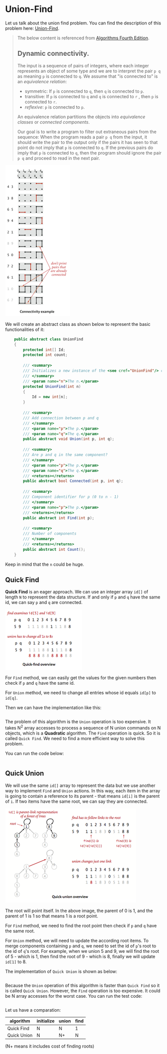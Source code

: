 # Union-Find

Let us talk about the union find problem. You can find the description of this problem here: [Union-Find](https://algs4.cs.princeton.edu/15uf/).

> The below content is referenced from [Algorithms Fourth Edition](https://algs4.cs.princeton.edu/).
>
> ## Dynamic connectivity.
>
> The input is a sequence of pairs of integers, where each integer represents an object of some type and we are to interpret the pair `p q` as meaning `p` is connected to `q`. We assume that "is connected to" is an *equivalence relation*:
>
> - symmetric: If `p` is connected to `q`, then `q` is connected to `p`.
> - transitive: If `p` is connected to `q` and `q` is connected to `r` , then `p` is connected to `r`.
> - *reflexive*: `p` is connected to `p`.
>
> An equivalence relation partitions the objects into *equivalence classes* or *connected components*.
>
> Our goal is to write a program to filter out extraneous pairs from the sequence: When the program reads a pair `p q` from the input, it should write the pair to the output only if the pairs it has seen to that point do not imply that `p` is connected to `q`. If the previous pairs do imply that `p` is connected to `q`, then the program should ignore the pair `p q` and proceed to read in the next pair.

![Dynamic connectivity example](assets/dynamic-connectivity-tiny.png)

We will create an abstract class as shown below to represent the basic functionalities of it:

```csharp
    public abstract class UnionFind
    {
        protected int[] Id;
        protected int count;

        /// <summary>
        /// Initializes a new instance of the <see cref="UnionFind"/> class with n objects (0 to n -1).
        /// </summary>
        /// <param name="n">The n.</param>
        protected UnionFind(int n)
        {
            Id = new int[n];
        }

        /// <summary>
        /// Add connection between p and q
        /// </summary>
        /// <param name="p">The p.</param>
        /// <param name="q">The q.</param>
        public abstract void Union(int p, int q);

        /// <summary>
        /// Are p and q in the same component?
        /// </summary>
        /// <param name="p">The p.</param>
        /// <param name="q">The q.</param>
        /// <returns></returns>
        public abstract bool Connected(int p, int q);

        /// <summary>
        /// Component identifier for p (0 to n - 1)
        /// </summary>
        /// <param name="p">The p.</param>
        /// <returns></returns>
        public abstract int Find(int p);

        /// <summary>
        /// Number of components
        /// </summary>
        /// <returns></returns>
        public abstract int Count();
    }

```

Keep in mind that the `n` could be huge. 

## Quick Find

**Quick Find** is an eager approach. We can use an integer array `id[]` of length `N` to represent the data structure. If and only if `p` and `q` have the same id, we can say `p` and `q` are connected.

![img](assets/quick-find-overview.png)

For `Find` method, we can easily get the values for the given numbers then check if `p` and `q` have the same id.

For `Union` method, we need to change all entries whose id equals `id[p]` to `id[q]`.

 Then we can have the implementation like this:
``` cs --region quick-find --source-file ../../src/FunCoding.LearnCSharpAlgorithms/UnionFind/QuickFindUf.cs --project ../../src/FunCoding.LearnCSharpAlgorithms/FunCoding.LearnCSharpAlgorithms.csproj

```
The problem of this algorithm is the `Union` operation is too expensive. It takes N<sup>2</sup> array accesses to process a sequence of N union commands on N objects, which is a **Quadratic** algorithm. The `Find` operation is quick. So it is called `Quick Find`. We need to find a more efficient way to solve this problem.

You can run the code below:

``` cs --region quick-find --source-file ../../src/FunCoding.LearnCSharpAlgorithms/UnionFind/UnitFindClient.cs --project ../../src/FunCoding.LearnCSharpAlgorithms/FunCoding.LearnCSharpAlgorithms.csproj

```
## Quick Union

We will use the same `id[]` array to represent the data but we use another way to implement `Find` and `Union` actions. In this way, each item in the array is going to contain a reference to its parent - that means `id[i]` is the parent of `i`. If two items have the same root, we can say they are connected.

![img](assets/quick-union-overview.png)

The root will point itself. In the above image, the parent of 0 is 1, and the parent of 1 is 1 so that means 1 is a root point. 

For `Find` method, we need to find the root point then check if `p` and `q` have the same root. 

For `Union` method, we will need to update the according root items. To merge components containing `p` and `q`, we need to set the id of `p`'s root to the id of `q`'s root. For example, when we union 5 and 9, we will find the root of 5 - which is 1, then find the root of 9 - which is 8, finally we will update `id[1]` to 8.

The implementation of `Quick Union` is shown as below:
``` cs --region quick-union --source-file ../../src/FunCoding.LearnCSharpAlgorithms/UnionFind/QuickUnionUf.cs --project ../../src/FunCoding.LearnCSharpAlgorithms/FunCoding.LearnCSharpAlgorithms.csproj

```
Because the `Union` operation of this algorithm is faster than `Quick Find` so it is called `Quick Union`. However, the `Find` operation is too expensive. It could be N array accesses for the worst case.
You can run the test code:
``` cs --region quick-union --source-file ../../src/FunCoding.LearnCSharpAlgorithms/UnionFind/UnitFindClient.cs --project ../../src/FunCoding.LearnCSharpAlgorithms/FunCoding.LearnCSharpAlgorithms.csproj

```

Let us have a comparation:

| algorithm   | initialize | union | find |
| ----------- | ---------- | ----- | ---- |
| Quick Find  | N          | N     | 1    |
| Quick Union | N          | N+    | N    |

(N+ means it includes cost of finding roots)

